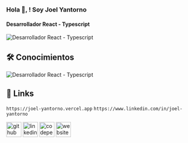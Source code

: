 ### Hola 👋, ! Soy Joel Yantorno
#### Desarrollador React - Typescript
![Desarrollador React - Typescript](https://res.cloudinary.com/ddbujqxjh/image/upload/v1690296048/Captura_de_pantalla_2023-07-25_114036_wuhmdf.png)

## 🛠 Conocimientos
![Desarrollador React - Typescript](https://res.cloudinary.com/ddbujqxjh/image/upload/v1690296315/Captura_de_pantalla_2023-07-25_114507_pbssxm.png)

## 🔗 Links
``https://joel-yantorno.vercel.app``
``https://www.linkedin.com/in/joel-yantorno``

[<img src='https://cdn.jsdelivr.net/npm/simple-icons@3.0.1/icons/github.svg' alt='github' height='40'>](https://github.com/YantornoJoel)  [<img src='https://cdn.jsdelivr.net/npm/simple-icons@3.0.1/icons/linkedin.svg' alt='linkedin' height='40'>](https://www.linkedin.com/in/joel-yantorno/)  [<img src='https://cdn.jsdelivr.net/npm/simple-icons@3.0.1/icons/codepen.svg' alt='codepen' height='40'>](https://codepen.io/yantornojoel)  [<img src='https://cdn.jsdelivr.net/npm/simple-icons@3.0.1/icons/icloud.svg' alt='website' height='40'>](https://joel-yantorno.vercel.app/)  
